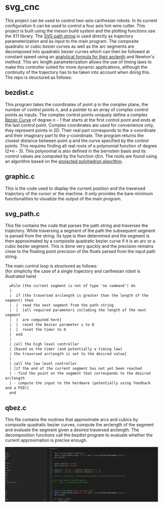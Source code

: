 # svg_cnc

This project can be used to control two-axis carthesian robots. In its current configuration it can be used to control a four axis hot-wire cutter. This project is built using the meson build system and the plotting functions use the X11 library.
The [SVG path string](https://www.w3.org/TR/SVG/paths.html) is used directly as trajectory parameterization and as input to the main program. The composite quadratic or cubic bezier curves as well as the arc segments are decomposed into quadratic bezier curves which can then be followed at constant speed using an [analytical formula for their arclenth](https://members.loria.fr/SHornus/quadratic-arc-length.html) and Newton's method. This arc length parameterization allows the use of timing laws to make this controller suited for more dynamic applications, although the continuity of the trajectory has to be taken into account when doing this. The repo is structured as follows:

## bezdist.c

This program takes the coordinates of point _q_ in the complex plane, the number of control points _n_, and a pointer to an array of complex control points as inputs. The complex control points uniquely define a complex [Bézier Curve](https://en.wikipedia.org/wiki/B%C3%A9zier_curve) of degree _n_ - 1 that starts at the first control point and ends at the last control point. Complex coordinates are used for convenience only, they represent points in 2D. Their real part corresponds to the x-coordinate and their imaginary part to the y-coordinate. The program returns the closest distance between point _q_ and the curve specified by the control points.
This requires finding all real roots of a polynomial function of degree (2*_n_ - 3). This polynomial is also defined in the bernstein basis and its control values are computed by the function _rfcn_. The roots are found using an algorithm based on the [projected polyhedron algorithm](https://web.mit.edu/hyperbook/Patrikalakis-Maekawa-Cho/node42.html).

## graphic.c

This is the code used to display the current position and the traversed trajectory of the cursor or the machine. It only provides the bare minimum functionalities to visualize the output of the main program.

## svg_path.c

This file contains the code that parses the path string and traverses the trajectory. While traversing a segment of the path the subsequent segment is parsed from the string. Its type is then determined and the segment is then approximated by a composite quadratic bezier curve if it is an arc or a cubic bezier segment. This is done very quickly and the precision remains close to the floating point precision of the floats parsed from the input path string.

The main control loop is structured as follows:\
(for simplicity the case of a single trajectory and carthesian robot is illustrated here)

```{r, tidy=FALSE, eval=FALSE, highlight=FALSE }
  while (the current segment is not of type 'no command') do
  |
  |  if (the traversed arclength is greater than the length of the segment) then
  |  |  read the next segment from the path string
  |  |  [all required parameters including the length of the next segment
  |  |  are computed here]
  |  |  reset the bezier parameter u to 0
  |  |  reset the timer to 0
  |  end
  |
  | call the high level controller
  | [based on the timer (and potentially a timing law)
  | the traversed arclength is set to the desired value]
  |
  | call the low level controller
  | [if the end of the current segment has not yet been reached
  | - find the point on the segment that corresponds to the desired arclength
  | - compute the input to the hardware (potentially using feedback and a PID)]
  end
```
## qbez.c

This file contains the routines that approximate arcs and cubics by composite quadratic bezier curves, compute the arclength of the segment and evaluate the segment given a desired traversed arclength. The decomposition functions call the _bezdist_ program to evaluate whether the current approximation is precise enough.


![](sample_trajectory.gif)